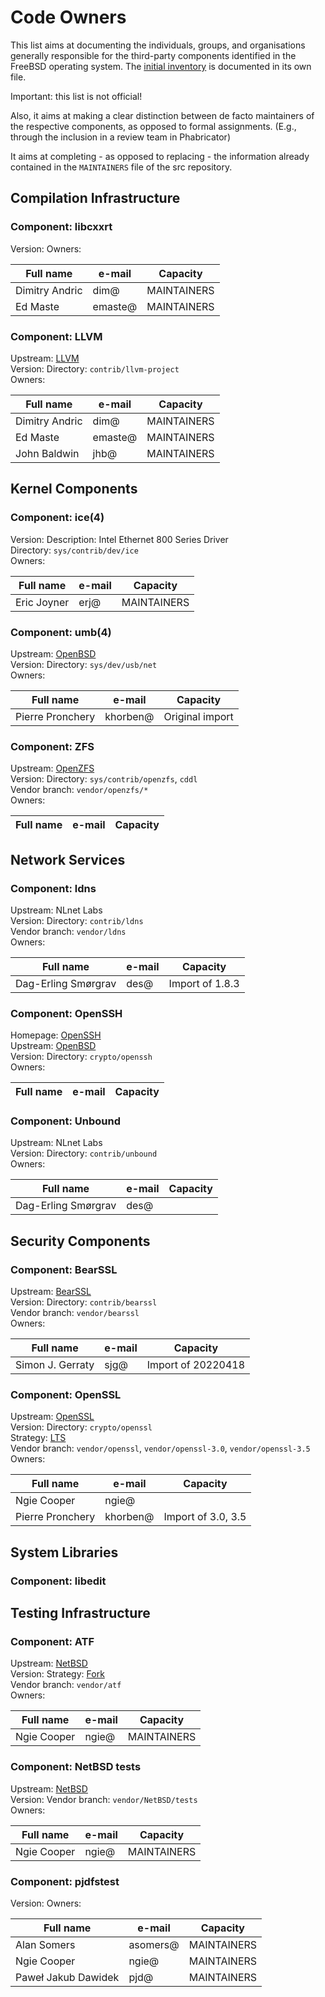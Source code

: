 # Code Owners

This list aims at documenting the individuals, groups, and organisations
generally responsible for the third-party components identified in the FreeBSD
operating system. The [initial inventory](dependencies.md) is documented in its
own file.

Important: this list is not official!

Also, it aims at making a clear distinction between de facto maintainers of the
respective components, as opposed to formal assignments. (E.g., through the
inclusion in a review team in Phabricator)

It aims at completing - as opposed to replacing - the information already
contained in the `MAINTAINERS` file of the src repository.

## Compilation Infrastructure

### Component: libcxxrt

Version:
Owners:

| Full name           | e-mail   | Capacity           |
| ------------------- | -------- | ------------------ |
| Dimitry Andric      | dim@     | MAINTAINERS        |
| Ed Maste            | emaste@  | MAINTAINERS        |

### Component: LLVM

Upstream:      [LLVM](https://llvm.org)  
Version:
Directory:     `contrib/llvm-project`  
Owners:

| Full name           | e-mail   | Capacity           |
| ------------------- | -------- | ------------------ |
| Dimitry Andric      | dim@     | MAINTAINERS        |
| Ed Maste            | emaste@  | MAINTAINERS        |
| John Baldwin        | jhb@     | MAINTAINERS        |

## Kernel Components

### Component: ice(4)

Version:
Description:   Intel Ethernet 800 Series Driver  
Directory:     `sys/contrib/dev/ice`  
Owners:

| Full name           | e-mail   | Capacity           |
| ------------------- | -------- | ------------------ |
| Eric Joyner         | erj@     | MAINTAINERS        |

### Component: umb(4)

Upstream:      [OpenBSD](https://openbsd.org)  
Version:
Directory:     `sys/dev/usb/net`  
Owners:

| Full name           | e-mail   | Capacity           |
| ------------------- | -------- | ------------------ |
| Pierre Pronchery    | khorben@ | Original import    |

### Component: ZFS

Upstream:      [OpenZFS](https://openzfs.org)  
Version:
Directory:     `sys/contrib/openzfs`, `cddl`  
Vendor branch: `vendor/openzfs/*`  
Owners:

| Full name           | e-mail   | Capacity           |
| ------------------- | -------- | ------------------ |

## Network Services

### Component: ldns

Upstream:      NLnet Labs  
Version:
Directory:     `contrib/ldns`  
Vendor branch: `vendor/ldns`  
Owners:

| Full name           | e-mail   | Capacity           |
| ------------------- | -------- | ------------------ |
| Dag-Erling Smørgrav | des@     | Import of 1.8.3    |

### Component: OpenSSH

Homepage:      [OpenSSH](https://openssh.com)  
Upstream:      [OpenBSD](https://openbsd.org)  
Version:
Directory:     `crypto/openssh`  
Owners:

| Full name           | e-mail   | Capacity           |
| ------------------- | -------- | ------------------ |

### Component: Unbound

Upstream:      NLnet Labs  
Version:
Directory:     `contrib/unbound`  
Owners:

| Full name           | e-mail   | Capacity           |
| ------------------- | -------- | ------------------ |
| Dag-Erling Smørgrav | des@     |                    |

## Security Components

### Component: BearSSL

Upstream:      [BearSSL](https://bearssl.org)  
Version:
Directory:     `contrib/bearssl`  
Vendor branch: `vendor/bearssl`  
Owners:

| Full name           | e-mail   | Capacity           |
| ------------------- | -------- | ------------------ |
| Simon J. Gerraty    | sjg@     | Import of 20220418 |

### Component: OpenSSL

Upstream:      [OpenSSL](https://openssl-library.org)  
Version:
Directory:     `crypto/openssl`  
Strategy:      [LTS](https://openssl-library.org/policies/releasestrat/index.html)  
Vendor branch: `vendor/openssl`, `vendor/openssl-3.0`, `vendor/openssl-3.5`  
Owners:

| Full name           | e-mail   | Capacity           |
| ------------------- | -------- | ------------------ |
| Ngie Cooper         | ngie@    |                    |
| Pierre Pronchery    | khorben@ | Import of 3.0, 3.5 |

## System Libraries

### Component: libedit

## Testing Infrastructure

### Component: ATF

Upstream:      [NetBSD](https://netbsd.org)  
Version:
Strategy:      [Fork](https://github.com/freebsd/kyua)  
Vendor branch: `vendor/atf`  
Owners:

| Full name           | e-mail   | Capacity           |
| ------------------- | -------- | ------------------ |
| Ngie Cooper         | ngie@    | MAINTAINERS        |

### Component: NetBSD tests

Upstream:      [NetBSD](https://netbsd.org)  
Version:
Vendor branch: `vendor/NetBSD/tests`  
Owners:

| Full name           | e-mail   | Capacity           |
| ------------------- | -------- | ------------------ |
| Ngie Cooper         | ngie@    | MAINTAINERS        |

### Component: pjdfstest

Version:
Owners:

| Full name           | e-mail   | Capacity           |
| ------------------- | -------- | ------------------ |
| Alan Somers         | asomers@ | MAINTAINERS        |
| Ngie Cooper         | ngie@    | MAINTAINERS        |
| Paweł Jakub Dawidek | pjd@     | MAINTAINERS        |

